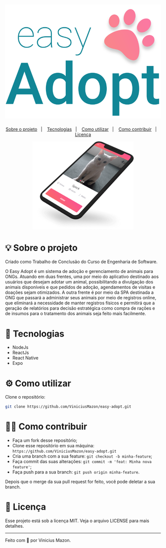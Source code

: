 <h1 align="center">
    <img alt="easyAdopt" title="easyAdopt" src="docs\logo.svg" />
</h1>

<p align="center">
  <a href="#-sobre-o-projeto">Sobre o projeto</a>&nbsp;&nbsp;&nbsp;|&nbsp;&nbsp;&nbsp;
  <a href="#-tecnologias">Tecnologias</a>&nbsp;&nbsp;&nbsp;|&nbsp;&nbsp;&nbsp;
  <a href="#-como-utilizar">Como utilizar</a>&nbsp;&nbsp;&nbsp;|&nbsp;&nbsp;&nbsp;
  <a href="#-como-contribuir">Como contribuir</a>&nbsp;&nbsp;&nbsp;|&nbsp;&nbsp;&nbsp;
  <a href="#-licença">Licença</a>
</p>


<p align="center">
  <img alt="easyAdopt" src="docs/mobile.png" width="65%">
</p>




# 💡 Sobre o projeto
Criado como Trabalho de Conclusão do Curso de Engenharia de Software.

O Easy Adopt é um sistema de adoção e gerenciamento de animais para ONGs. Atuando em duas frentes, uma por meio do aplicativo destinado aos usuários que desejam adotar um animal, possibilitando a divulgação dos animais disponíveis e que pedidos de adoção, agendamentos de visitas e doações sejam otimizados. A outra frente é por meio da SPA destinada a ONG que passará a administrar seus animais por meio de registros online, que eliminará a necessidade de manter registros físicos e permitirá que a geração de relatórios para decisão estratégica como compra de rações e de insumos para o tratamento dos animais seja feito mais facilmente. 



# 🔬 Tecnologias

* NodeJs
* ReactJs
* React Native
* Expo



# ⚙️ Como utilizar

Clone o repositório:

```bash
git clone https://github.com/ViniciusMazon/easy-adopt.git
```



# 🖖🏻 Como contribuir

- Faça um fork desse repositório;
- Clone esse repositório em sua máquina: `https://github.com/ViniciusMazon/easy-adopt.git`
- Cria uma branch com a sua feature: `git checkout -b minha-feature`;
- Faça commit das suas alterações: `git commit -m 'feat: Minha nova feature'`;
- Faça push para a sua branch: `git push origin minha-feature`.

Depois que o merge da sua pull request for feito, você pode deletar a sua branch.



# 📃 Licença

Esse projeto está sob a licença MIT. Veja o arquivo LICENSE para mais detalhes.




---

Feito com 🖤 por Vinicius Mazon.